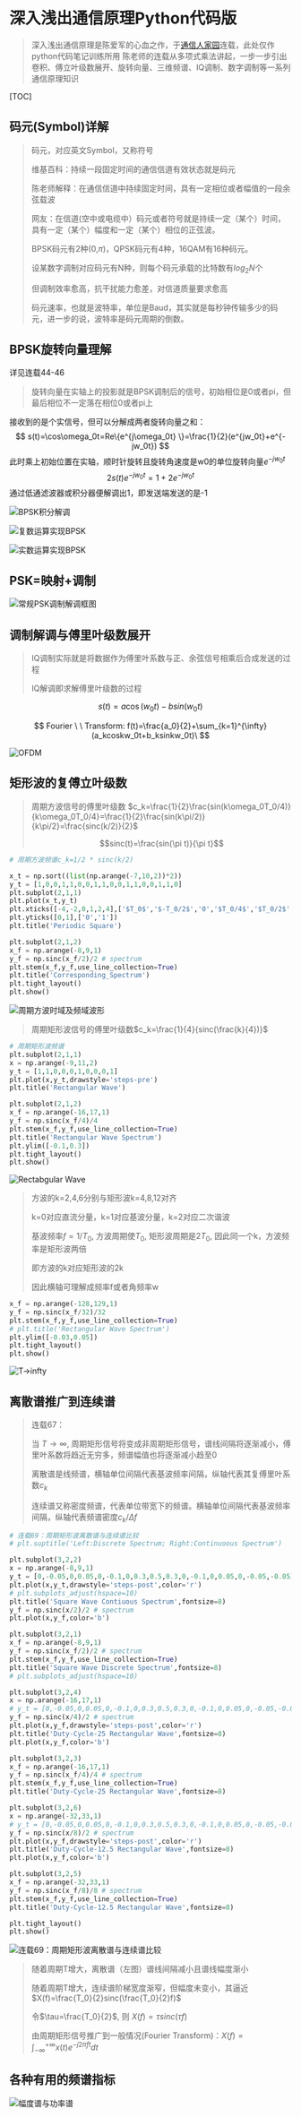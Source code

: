 # 深入浅出通信原理Python代码版

> 深入浅出通信原理是陈爱军的心血之作，于[通信人家园](http://www.txrjy.com/thread-394879-1-4.html)连载，此处仅作python代码笔记训练所用
> 陈老师的连载从多项式乘法讲起，一步一步引出卷积、傅立叶级数展开、旋转向量、三维频谱、IQ调制、数字调制等一系列通信原理知识

[TOC]

## 码元(Symbol)详解

> 码元，对应英文Symbol，又称符号
>
> 维基百科：持续一段固定时间的通信信道有效状态就是码元
>
> 陈老师解释：在通信信道中持续固定时间，具有一定相位或者幅值的一段余弦载波
>
> 网友：在信道(空中或电缆中）码元或者符号就是持续一定（某个）时间，具有一定（某个）幅度和一定（某个）相位的正弦波。
>
> BPSK码元有2种(0,$\pi$)，QPSK码元有4种，16QAM有16种码元。
>
> 设某数字调制对应码元有N种，则每个码元承载的比特数有$log_2N$个
>
> 但调制效率愈高，抗干扰能力愈差，对信道质量要求愈高
>
> 码元速率，也就是波特率，单位是Baud，其实就是每秒钟传输多少的码元，进一步的说，波特率是码元周期的倒数。



## BPSK旋转向量理解

详见连载44-46

> 旋转向量在实轴上的投影就是BPSK调制后的信号，初始相位是0或者pi，但最后相位不一定落在相位0或者pi上

接收到的是个实信号，但可以分解成两者旋转向量之和：
$$
s(t)=\cos\omega_0t=Re\{e^{j\omega_0t} \}=\frac{1}{2}(e^{jw_0t}+e^{-jw_0t})
$$
此时乘上初始位置在实轴，顺时针旋转且旋转角速度是w0的单位旋转向量$e^{-jw_0t}$
$$
2s(t)e^{-jw_0t}=1+2e^{-jw_0t}
$$
通过低通滤波器或积分器便解调出1，即发送端发送的是-1

![BPSK积分解调](http://download.txrjy.com/forum/month_1006/20100601_5ec2be221143b7a8cb9asu6ES6mrlc7Q.jpg)

![复数运算实现BPSK](http://download.txrjy.com/forum/month_1008/20100828_26a169d237f2915fd3a6kIuFxZWV4G6M.jpg)

![实数运算实现BPSK](http://download.txrjy.com/forum/month_1008/20100828_38b1b96bffb46b39d951TAL2vS00Bxin.jpg)

## PSK=映射+调制

![常规PSK调制解调框图](http://download.txrjy.com/forum/month_1006/20100606_effbc769e7fc73ecd52eIyiYZ3uD9c7S.jpg)

## 调制解调与傅里叶级数展开

>  IQ调制实际就是将数据作为傅里叶系数与正、余弦信号相乘后合成发送的过程
>
> IQ解调即求解傅里叶级数的过程
>
> 

$$
s(t)=a\cos(w_0t)-bsin(w_0t)
$$

$$
Fourier \ \ Transform: f(t)=\frac{a_0}{2}+\sum_{k=1}^{\infty}(a_kcoskw_0t+b_ksinkw_0t)\
$$

![OFDM](http://download.txrjy.com/forum/month_1006/20100611_8e12b9feec3f84fe9f22wyaLtxrdp9MM.jpg)

## 矩形波的复傅立叶级数

> 周期方波信号的傅里叶级数 $c_k=\frac{1}{2}\frac{sin(k\omega_0T_0/4)}{k\omega_0T_0/4}=\frac{1}{2}\frac{sin(k\pi/2)}{k\pi/2}=\frac{sinc(k/2)}{2}$
>
> $$sinc(t)=\frac{sin(\pi t)}{\pi t}$$

```python
# 周期方波频谱c_k=1/2 * sinc(k/2)

x_t = np.sort((list(np.arange(-7,10,2))*2))
y_t = [1,0,0,1,1,0,0,1,1,0,0,1,1,0,0,1,1,0]
plt.subplot(2,1,1)
plt.plot(x_t,y_t)
plt.xticks([-4,-2,0,1,2,4],['$T_0$','$-T_0/2$','0','$T_0/4$','$T_0/2$','$T_0$'])
plt.yticks([0,1],['0','1'])
plt.title('Periodic Square')

plt.subplot(2,1,2)
x_f = np.arange(-8,9,1)
y_f = np.sinc(x_f/2)/2 # spectrum
plt.stem(x_f,y_f,use_line_collection=True)
plt.title('Corresponding_Spectrum')
plt.tight_layout()
plt.show()
```

![周期方波时域及频域波形](http://ww1.sinaimg.cn/large/70815d51ly1g5gt102dlhj20bs07swef.jpg)

> 周期矩形波信号的傅里叶级数$c_k=\frac{1}{4}{sinc(\frac{k}{4})}$

```python
# 周期矩形波频谱
plt.subplot(2,1,1)
x = np.arange(-9,11,2)
y_t = [1,1,0,0,0,1,0,0,0,1]
plt.plot(x,y_t,drawstyle='steps-pre')
plt.title('Rectangular Wave')

plt.subplot(2,1,2)
x_f = np.arange(-16,17,1)
y_f = np.sinc(x_f/4)/4
plt.stem(x_f,y_f,use_line_collection=True)
plt.title('Rectangular Wave Spectrum')
plt.ylim([-0.1,0.3])
plt.tight_layout()
plt.show()
```

![Rectabgular Wave](http://ww1.sinaimg.cn/large/70815d51ly1g5h2lslcadj20bs07sgll.jpg)

> 方波的k=2,4,6分别与矩形波k=4,8,12对齐
>
> k=0对应直流分量，k=1对应基波分量，k=2对应二次谐波
>
> 基波频率$f=1/T_0$, 方波周期使$T_0$, 矩形波周期是$2T_0$, 因此同一个k，方波频率是矩形波两倍
>
> 即方波的k对应矩形波的2k
>
> 因此横轴可理解成频率f或者角频率w

```python
x_f = np.arange(-128,129,1)
y_f = np.sinc(x_f/32)/32
plt.stem(x_f,y_f,use_line_collection=True)
# plt.title('Rectangular Wave Spectrum')
plt.ylim([-0.03,0.05])
plt.tight_layout()
plt.show() 
```

![T->infty](http://ww1.sinaimg.cn/large/70815d51ly1g5h3yc8v2ej20bs07sweg.jpg)

## 离散谱推广到连续谱

> 连载67：
>
> 当 $T \rightarrow \infty$, 周期矩形信号将变成非周期矩形信号，谱线间隔将逐渐减小，傅里叶系数将趋近无穷多，频谱幅值也将逐渐减小趋至0
>
> 离散谱是线频谱，横轴单位间隔代表基波频率间隔，纵轴代表其复傅里叶系数$c_k$
>
> 连续谱又称密度频谱，代表单位带宽下的频谱。横轴单位间隔代表基波频率间隔，纵轴代表频谱密度${c_k}/{\Delta f}$



```python
# 连载69：周期矩形波离散谱与连续谱比较
# plt.suptitle('Left:Discrete Spectrum; Right:Continuoous Spectrum')

plt.subplot(3,2,2)
x = np.arange(-8,9,1)
y_t = [0,-0.05,0,0.05,0,-0.1,0,0.3,0.5,0.3,0,-0.1,0,0.05,0,-0.05,-0.05]
plt.plot(x,y_t,drawstyle='steps-post',color='r')
# plt.subplots_adjust(hspace=10)
plt.title('Square Wave Contiuous Spectrum',fontsize=8)
y_f = np.sinc(x/2)/2 # spectrum
plt.plot(x,y_f,color='b')

plt.subplot(3,2,1)
x_f = np.arange(-8,9,1)
y_f = np.sinc(x_f/2)/2 # spectrum
plt.stem(x_f,y_f,use_line_collection=True)
plt.title('Square Wave Discrete Spectrum',fontsize=8)
# plt.subplots_adjust(hspace=10)

plt.subplot(3,2,4)
x = np.arange(-16,17,1)
# y_t = [0,-0.05,0,0.05,0,-0.1,0,0.3,0.5,0.3,0,-0.1,0,0.05,0,-0.05,-0.05]
y_f = np.sinc(x/4)/2 # spectrum
plt.plot(x,y_f,drawstyle='steps-post',color='r')
plt.title('Duty-Cycle-25 Rectangular Wave',fontsize=8)
plt.plot(x,y_f,color='b')

plt.subplot(3,2,3)
x_f = np.arange(-16,17,1)
y_f = np.sinc(x_f/4)/4 # spectrum
plt.stem(x_f,y_f,use_line_collection=True)
plt.title('Duty-Cycle-25 Rectangular Wave',fontsize=8)

plt.subplot(3,2,6)
x = np.arange(-32,33,1)
# y_t = [0,-0.05,0,0.05,0,-0.1,0,0.3,0.5,0.3,0,-0.1,0,0.05,0,-0.05,-0.05]
y_f = np.sinc(x/8)/2 # spectrum
plt.plot(x,y_f,drawstyle='steps-post',color='r')
plt.title('Duty-Cycle-12.5 Rectangular Wave',fontsize=8)
plt.plot(x,y_f,color='b')

plt.subplot(3,2,5)
x_f = np.arange(-32,33,1)
y_f = np.sinc(x_f/8)/8 # spectrum
plt.stem(x_f,y_f,use_line_collection=True)
plt.title('Duty-Cycle-12.5 Rectangular Wave',fontsize=8)

plt.tight_layout()
plt.show()
```

![连载69：周期矩形波离散谱与连续谱比较](http://ww1.sinaimg.cn/large/70815d51ly1g5hom9zogvj20bm07s0t3.jpg)

> 随着周期T增大，离散谱（左图）谱线间隔减小且谱线幅度渐小
>
> 随着周期T增大，连续谱阶梯宽度渐窄，但幅度未变小，其逼近$X(f)=\frac{T_0}{2}sinc(\frac{T_0}{2}f)$
>
> 令$\tau=\frac{T_0}{2}$, 则 $X(f)=\tau sinc(\tau f)$
>
> 由周期矩形信号推广到一般情况(Fourier Transform)：$X(f)=\int_{-\infty}^{+\infty}x(t)e^{-j2\pi ft}dt$



## 各种有用的频谱指标

![幅度谱与功率谱](http://ww1.sinaimg.cn/large/70815d51ly1g5cgm8ozjoj20h404twfj.jpg)